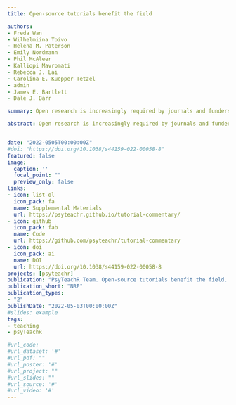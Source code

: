 ```yaml
---
title: Open-source tutorials benefit the field

authors:
- Freda Wan
- Wilhelmiina Toivo
- Helena M. Paterson
- Emily Nordmann
- Phil McAleer
- Kalliopi Mavromati
- Rebecca J. Lai
- Carolina E. Kuepper-Tetzel
- admin
- James E. Bartlett
- Dale J. Barr

summary: Open research is increasingly required by journals and funders but involves many new skills. Creating open-source tutorials is useful to the field and personally rewarding, but these efforts must be credited accordingly.

abstract: Open research is increasingly required by journals and funders but involves many new skills. Creating open-source tutorials is useful to the field and personally rewarding, but these efforts must be credited accordingly.


date: "2022-0505T00:00:00Z"
#doi: "https://doi.org/10.1038/s44159-022-00058-8"
featured: false
image:
  caption: ''
  focal_point: ""
  preview_only: false
links:
- icon: list-ol
  icon_pack: fa
  name: Supplemental Materials
  url: https://psyteachr.github.io/tutorial-commentary/
- icon: github
  icon_pack: fab
  name: Code
  url: https://github.com/psyteachr/tutorial-commentary
- icon: doi
  icon_pack: ai
  name: DOI
  url: https://doi.org/10.1038/s44159-022-00058-8
projects: [psyteachr]
publication: "PsyTeachR Team. Open-source tutorials benefit the field. Nature Reviews Psychology (2022). https://doi.org/10.1038/s44159-022-00058-8"
publication_short: "NRP"
publication_types: 
- "2"
publishDate: "2022-05-03T00:00:00Z"
#slides: example
tags:
- teaching
- psyTeachR

#url_code:
#url_dataset: '#'
#url_pdf: ""
#url_poster: '#'
#url_project: ""
#url_slides: ""
#url_source: '#'
#url_video: '#'
---
```

